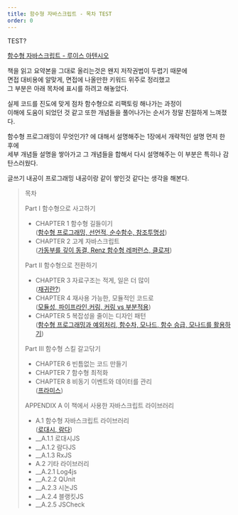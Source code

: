 ```yaml
---
title: 함수형 자바스크립트 - 목차 TEST
order: 0
---
```


TEST?

[함수형 자바스크립트 - 루이스 아텐시오](https://www.hanbit.co.kr/store/books/look.php?p_code=B2731337630)

책을 읽고 요약본을 그대로 올리는것은 왠지 저작권법이 두렵기 때문에  
면접 대비용에 알맞게, 면접에 나올만한 키워드 위주로 정리했고  
그 부분은 아래 목차에 표시를 하려고 해놓았다.  
  
실제 코드를 진도에 맞게 점차 함수형으로 리팩토링 해나가는 과정이  
이해에 도움이 되었던 것 같고 또한 개념들을 풀어나가는 순서가 정말 친절하게 느껴졌다.  
  
함수형 프로그래밍이 무엇인가? 에 대해서 설명해주는 1장에서 개략적인 설명 먼저 한 후에  
세부 개념들 설명을 쌓아가고 그 개념들을 합해서 다시 설명해주는 이 부분은 특히나 감탄스러웠다.   
  
글쓰기 내공이 프로그래밍 내공이랑 같이 쌓인것 같다는 생각을 해본다. 

> 목차 
>  
> Part I 함수형으로 사고하기 
>  - CHAPTER 1 함수형 길들이기   
>   ([함수형 프로그래밍, 선언적, 순수함수, 참조투명성](../2/))
>  - CHAPTER 2 고계 자바스크립트   
>   ([가동부를 깊이 동결, Renz 함수형 레퍼런스, 클로져](../3/))
>  
> Part II 함수형으로 전환하기 
> - CHAPTER 3 자료구조는 적게, 일은 더 많이   
>   ([재귀란?](../4/))
> - CHAPTER 4 재사용 가능한, 모듈적인 코드로   
>   ([모듈성, 파이프라인,커링, 커링 vs 부분적용](../5/))
> - CHAPTER 5 복잡성을 줄이는 디자인 패턴  
>   ([함수형 프로그래밍과 예외처리, 함수차, 모나드, 함수 승급, 모나드를 활용하기](../6))
>  
> Part III 함수형 스킬 갈고닦기
> - CHAPTER 6 빈틈없는 코드 만들기 
> - CHAPTER 7 함수형 최적화 
> - CHAPTER 8 비동기 이벤트와 데이터를 관리   
>  ([프라미스](../8/))
>  
> APPENDIX A 이 책에서 사용한 자바스크립트 라이브러리
> - A.1 함수형 자바스크립트 라이브러리  
>   ([로대시, 람다](../9/))
> - __A.1.1 로대시JS
> - __A.1.2 람다JS
> - __A.1.3 RxJS
> - A.2 기타 라이브러리
> - __A.2.1 Log4js
> - __A.2.2 QUnit
> - __A.2.3 시논JS
> - __A.2.4 블랭킷JS
> - __A.2.5 JSCheck
